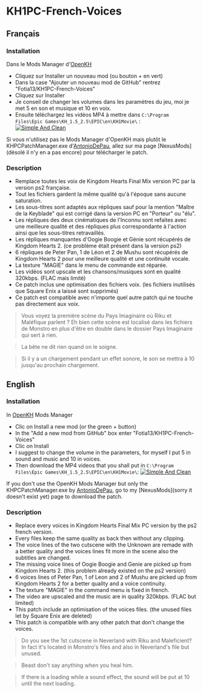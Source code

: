 # KH1PC-French-Voices
## Français
### Installation
 Dans le Mods Manager d'[OpenKH](https://github.com/OpenKH/OpenKh/releases)
 - Cliquez sur Installer un nouveau mod (ou bouton + en vert)
 - Dans la case "Ajouter un nouveau mod de GitHub" rentrez "Fotia13/KH1PC-French-Voices"
 - Cliquez sur Installer
 - Je conseil de changer les volumes dans les paramètres du jeu, moi je met 5 en son et musique et 10 en voix.
 - Ensuite téléchargez les vidéos MP4 à mettre dans `C:\Program Files\Epic Games\KH_1.5_2.5\EPIC\en\KH1Movie\` :                      
[![Simple And Clean](https://img.shields.io/badge/Simple_And_Clean-1080p-green)](https://drive.google.com/drive/folders/1iS4helWpK4w67v6CgYNUd9AVJAImB3f6)
 
 Si vous n'utilisez pas le Mods Manager d'OpenKH mais plutôt le KHPCPatchManager.exe d'[AntonioDePau](https://github.com/AntonioDePau/KHPCPatchManager/releases), allez sur ma page [NexusMods](désolé il n'y en a pas encore) pour télécharger le patch.

### Description
 - Remplace toutes les voix de Kingdom Hearts Final Mix version PC par la version ps2 française.
 - Tout les fichiers gardent la même qualité qu'à l'époque sans aucune saturation.
 - Les sous-titres sont adaptés aux répliques sauf pour la mention "Maître de la Keyblade" qui est corrigé dans la version PC en "Porteur" ou "élu".
 - Les répliques des deux cinématiques de l'Inconnu sont refaites avec une meilleure qualité et des répliques plus correspondante à l'action ainsi que les sous-titres retravaillés.
 - Les répliques manquantes d'Oogie Boogie et Génie sont récupérés de Kingdom Hearts 2. (ce problème était présent dans la version ps2)
 - 6 répliques de Peter Pan, 1 de Léon et 2 de Mushu sont récupérés de Kingdom Hearts 2 pour une meilleure qualité et une continuité vocale.
 - La texture "MAGIE" dans le menu de commande est réparée.
 - Les vidéos sont upscale et les chansons/musiques sont en qualité 320kbps. (FLAC mais limité)
 - Ce patch inclus une optimisation des fichiers voix. (les fichiers inutilisés que Square Enix a laissé sont supprimés)
 - Ce patch est compatible avec n'importe quel autre patch qui ne touche pas directement aux voix.
 
 > Vous voyez la première scène du Pays Imaginaire où Riku et Maléfique parlent ? Eh bien cette scène est localisé dans les fichiers de Monstro en plus d'être en double dans le dossier Pays Imaginaire qui sert à rien.

 > La bête ne dit rien quand on le soigne.

 > Si il y a un chargement pendant un effet sonore, le son se mettra à 10 jusqu'au prochain chargement.
 
## English
### Installation
 In [OpenKH](https://github.com/OpenKH/OpenKh/releases) Mods Manager
 - Clic on Install a new mod (or the green + button)
 - In the "Add a new mod from GitHub" box enter "Fotia13/KH1PC-French-Voices"
 - Clic on Install
 - I suggest to change the volume in the parameters, for myself I put 5 in sound and music and 10 in voices.
 - Then download the MP4 videos that you shall put in `C:\Program Files\Epic Games\KH_1.5_2.5\EPIC\en\KH1Movie\`:
[![Simple And Clean](https://img.shields.io/badge/Simple_And_Clean-1080p-green)](https://drive.google.com/drive/folders/1iS4helWpK4w67v6CgYNUd9AVJAImB3f6)
 
 If you don't use the OpenKH Mods Manager but only the KHPCPatchManager.exe by [AntonioDePau](https://github.com/AntonioDePau/KHPCPatchManager/releases), go to my [NexusMods](sorry it doesn't exist yet) page to download the patch.

### Description
 - Replace every voices in Kingdom Hearts Final Mix PC version by the ps2 french version.
 - Every files keep the same quality as back then without any clipping.
 - The voice lines of the two cutscene with the Unknown are remade with a better quality and the voices lines fit more in the scene also the subtitles are changed.
 - The missing voice lines of Oogie Boogie and Genie are picked up from Kingdom Hearts 2. (this problem already existed on the ps2 version)
 - 6 voices lines of Peter Pan, 1 of Leon and 2 of Mushu are picked up from Kingdom Hearts 2 for a better quality and a voice continuity.
 - The texture "MAGIE" in the command menu is fixed in french.
 - The video are upscaled and the music are in quality 320kbps. (FLAC but limited)
 - This patch include an optimisation of the voices files. (the unused files let by Square Enix are deleted)
 - This patch is compatible with any other patch that don't change the voices.
 
 > Do you see the 1st cutscene in Neverland with Riku and Maleficient? In fact it's located in Monstro's files and also in Neverland's file but unused.

 > Beast don't say anything when you heal him.

 > If there is a loading while a sound effect, the sound will be put at 10 until the next loading.
